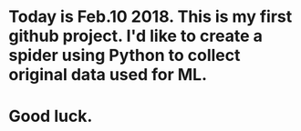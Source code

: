 # Today is Feb.10 2018. This is my first github project. I'd like to create a spider using Python to collect original data used for ML.
# Good luck.
